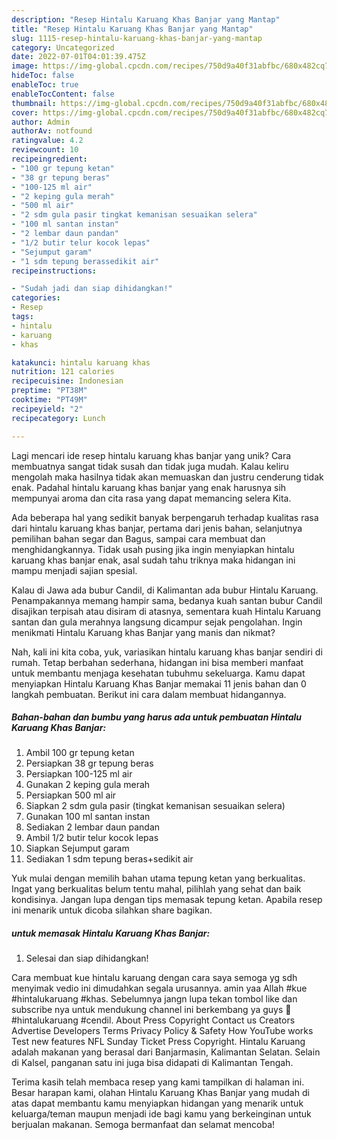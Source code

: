 ```yaml
---
description: "Resep Hintalu Karuang Khas Banjar yang Mantap"
title: "Resep Hintalu Karuang Khas Banjar yang Mantap"
slug: 1115-resep-hintalu-karuang-khas-banjar-yang-mantap
category: Uncategorized
date: 2022-07-01T04:01:39.475Z
image: https://img-global.cpcdn.com/recipes/750d9a40f31abfbc/680x482cq70/hintalu-karuang-khas-banjar-foto-resep-utama.jpg
hideToc: false
enableToc: true
enableTocContent: false
thumbnail: https://img-global.cpcdn.com/recipes/750d9a40f31abfbc/680x482cq70/hintalu-karuang-khas-banjar-foto-resep-utama.jpg
cover: https://img-global.cpcdn.com/recipes/750d9a40f31abfbc/680x482cq70/hintalu-karuang-khas-banjar-foto-resep-utama.jpg
author: Admin
authorAv: notfound
ratingvalue: 4.2
reviewcount: 10
recipeingredient:
- "100 gr tepung ketan"
- "38 gr tepung beras"
- "100-125 ml air"
- "2 keping gula merah"
- "500 ml air"
- "2 sdm gula pasir tingkat kemanisan sesuaikan selera"
- "100 ml santan instan"
- "2 lembar daun pandan"
- "1/2 butir telur kocok lepas"
- "Sejumput garam"
- "1 sdm tepung berassedikit air"
recipeinstructions:

- "Sudah jadi dan siap dihidangkan!"
categories:
- Resep
tags:
- hintalu
- karuang
- khas

katakunci: hintalu karuang khas 
nutrition: 121 calories
recipecuisine: Indonesian
preptime: "PT38M"
cooktime: "PT49M"
recipeyield: "2"
recipecategory: Lunch

---
```





Lagi mencari ide resep hintalu karuang khas banjar yang unik? Cara membuatnya sangat tidak susah dan tidak juga mudah. Kalau keliru mengolah maka hasilnya tidak akan memuaskan dan justru cenderung tidak enak. Padahal hintalu karuang khas banjar yang enak harusnya sih mempunyai aroma dan cita rasa yang dapat memancing selera Kita.





Ada beberapa hal yang sedikit banyak berpengaruh terhadap kualitas rasa dari hintalu karuang khas banjar, pertama dari jenis bahan, selanjutnya pemilihan bahan segar dan Bagus, sampai cara membuat dan menghidangkannya. Tidak usah pusing jika ingin menyiapkan hintalu karuang khas banjar enak,      asal sudah tahu triknya maka hidangan ini mampu menjadi sajian spesial.














Kalau di Jawa ada bubur Candil, di Kalimantan ada bubur Hintalu Karuang. Penampakannya memang hampir sama, bedanya kuah santan bubur Candil disajikan terpisah atau disiram di atasnya, sementara kuah Hintalu Karuang santan dan gula merahnya langsung dicampur sejak pengolahan. Ingin menikmati Hintalu Karuang khas Banjar yang manis dan nikmat?






Nah, kali ini kita coba, yuk, variasikan hintalu karuang khas banjar sendiri di rumah. Tetap berbahan sederhana, hidangan ini bisa memberi manfaat untuk membantu menjaga kesehatan tubuhmu sekeluarga. Kamu dapat menyiapkan Hintalu Karuang Khas Banjar memakai 11 jenis bahan dan 0 langkah pembuatan. Berikut ini cara dalam membuat hidangannya.

<!--inarticleads1-->

##### Bahan-bahan dan bumbu yang harus ada untuk pembuatan Hintalu Karuang Khas Banjar:

1. Ambil 100 gr tepung ketan
1. Persiapkan 38 gr tepung beras
1. Persiapkan 100-125 ml air
1. Gunakan 2 keping gula merah
1. Persiapkan 500 ml air
1. Siapkan 2 sdm gula pasir (tingkat kemanisan sesuaikan selera)
1. Gunakan 100 ml santan instan
1. Sediakan 2 lembar daun pandan
1. Ambil 1/2 butir telur kocok lepas
1. Siapkan Sejumput garam
1. Sediakan 1 sdm tepung beras+sedikit air


Yuk mulai dengan memilih bahan utama tepung ketan yang berkualitas. Ingat yang berkualitas belum tentu mahal, pilihlah yang sehat dan baik kondisinya. Jangan lupa dengan tips memasak tepung ketan. Apabila resep ini menarik untuk dicoba silahkan share bagikan. 

<!--inarticleads2-->

#####  untuk memasak Hintalu Karuang Khas Banjar:


1. Selesai dan siap dihidangkan!

Cara membuat kue hintalu karuang dengan cara saya semoga yg sdh menyimak vedio ini dimudahkan segala urusannya. amin yaa Allah #kue #hintalukaruang #khas. Sebelumnya jangn lupa tekan tombol like dan subscribe nya untuk mendukung channel ini berkembang ya guys 🤗 #hintalukaruang #cendil. About Press Copyright Contact us Creators Advertise Developers Terms Privacy Policy &amp; Safety How YouTube works Test new features NFL Sunday Ticket Press Copyright. Hintalu Karuang adalah makanan yang berasal dari Banjarmasin, Kalimantan Selatan. Selain di Kalsel, panganan satu ini juga bisa didapati di Kalimantan Tengah. 

Terima kasih telah membaca resep yang kami tampilkan di halaman ini. Besar harapan kami, olahan Hintalu Karuang Khas Banjar yang mudah di atas dapat membantu kamu menyiapkan hidangan yang menarik untuk keluarga/teman maupun menjadi ide bagi kamu yang berkeinginan untuk berjualan makanan. Semoga bermanfaat dan selamat mencoba!
